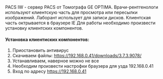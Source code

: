 PACS IW - сервер PACS от Томографа GE OPTIMA.
Врачи-рентгенологи используют клиентскую часть для просмотра или пересылки изображений.
Лаборант использует для записи дисков.
Клиентская часть октрывается в браузере IE
Для работы необходимо произвести установку клиентских компонентов.
#### Установка клиентиских компонентов:

1. Приостановить антивирус
2. Скачиваем файлы: https://192.168.0.41/downloads/3.7.3.9078/
3. Устанавливаем, наверное можно не все
4. Необходим произвести настрофки браузера для узда 192.168.0.41
5. Вход по адресу https://192.168.0.41